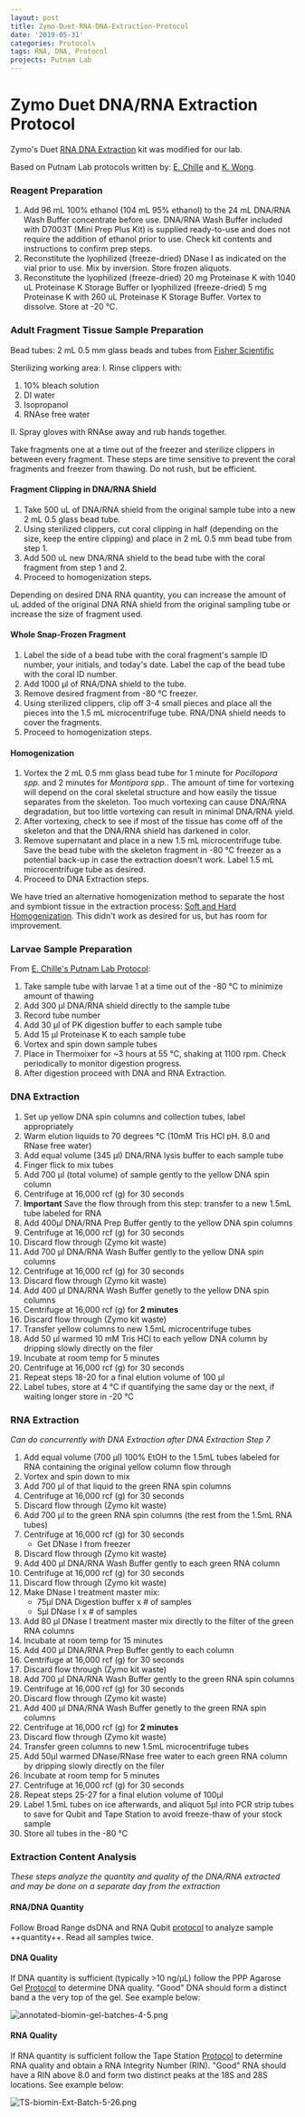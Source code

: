 ```yaml
---
layout: post
title: Zymo-Duet-RNA-DNA-Extraction-Protocol
date: '2019-05-31'
categories: Protocols
tags: RNA, DNA, Protocol
projects: Putnam Lab
---
```


# Zymo Duet DNA/RNA Extraction Protocol

Zymo's Duet [RNA DNA Extraction](https://files.zymoresearch.com/protocols/_d7003t_d7003_quick-dna-rna_miniprep_plus_kit.pdf) kit was modified for our lab.

Based on Putnam Lab protocols written by: [E. Chille](https://echille.github.io/E.-Chille-Open-Lab-Notebook/Protocol-for-DNA-RNA-Extractions-of-Montipora-Coral-Larvae-Using-Zymo-Duet-Extraction-Kit/) and [K. Wong](https://github.com/kevinhwong1/KevinHWong_Notebook/blob/master/_posts/2019-03-13-Zymo-DNA-RNA-Extract-P.astreoides-Genome.md).

### Reagent Preparation

1. Add 96 mL 100% ethanol (104 mL 95% ethanol) to the 24 mL DNA/RNA Wash Buffer concentrate before use. DNA/RNA Wash Buffer included with D7003T (Mini Prep Plus Kit) is supplied ready-to-use and does not require the addition of ethanol prior to use. Check kit contents and instructions to confirm prep steps.  
2. Reconstitute the lyophilized (freeze-dried) DNase I as indicated on the vial prior to use. Mix by inversion. Store frozen aliquots.  
3. Reconstitute the lyophilized (freeze-dried) 20 mg Proteinase K with 1040 uL Proteinase K Storage Buffer or lyophilized (freeze-dried) 5 mg Proteinase K with 260 uL Proteinase K Storage Buffer. Vortex to dissolve. Store at -20 &deg;C.

### Adult Fragment Tissue Sample Preparation

Bead tubes: 2 mL 0.5 mm glass beads and tubes from [Fisher Scientific](https://www.fishersci.com/shop/products/bead-tube-2ml-0-5mm-glass-50pk/15340152)

Sterilizing working area:
I. Rinse clippers with:
  1. 10% bleach solution  
  2. DI water  
  3. Isopropanol  
  4. RNAse free water

II. Spray gloves with RNAse away and rub hands together.

Take fragments one at a time out of the freezer and sterilize clippers in between every fragment. These steps are time sensitive to prevent the coral fragments and freezer from thawing. Do not rush, but be efficient.

#### Fragment Clipping in DNA/RNA Shield

1. Take 500 uL of DNA/RNA shield from the original sample tube into a new 2 mL 0.5 glass bead tube.  
2. Using sterilized clippers, cut coral clipping in half (depending on the size, keep the entire clipping) and place in 2 mL 0.5 mm bead tube from step 1.  
3. Add 500 uL new DNA/RNA shield to the bead tube with the coral fragment from step 1 and 2.  
4. Proceed to homogenization steps.

Depending on desired DNA RNA quantity, you can increase the amount of uL added of the original DNA RNA shield from the original sampling tube or increase the size of fragment used.

#### Whole Snap-Frozen Fragment  

1. Label the side of a bead tube with the coral fragment's sample ID number, your initials, and today's date. Label the cap of the bead tube with the coral ID number.       
2. Add 1000 μl of RNA/DNA shield to the tube.
3. Remove desired fragment from -80 &deg;C freezer.  
4. Using sterilized clippers, clip off 3-4 small pieces and place all the pieces into the 1.5 mL microcentrifuge tube. RNA/DNA shield needs to cover the fragments.  
5. Proceed to homogenization steps.

#### Homogenization

1. Vortex the 2 mL 0.5 mm glass bead tube for 1 minute for *Pocillopora spp.* and 2 minutes for *Montipora spp.*. The amount of time for vortexing will depend on the coral skeletal structure and how easily the tissue separates from the skeleton. Too much vortexing can cause DNA/RNA degradation, but too little vortexing can result in minimal DNA/RNA yield.  
2. After vortexing, check to see if most of the tissue has come off of the skeleton and that the DNA/RNA shield has darkened in color.  
3. Remove supernatant and place in a new 1.5 mL microcentrifuge tube. Save the bead tube with the skeleton fragment in -80 &deg;C freezer as a potential back-up in case the extraction doesn't work. Label 1.5 mL microcentrifuge tube as desired.  
4. Proceed to DNA Extraction steps.  

We have tried an alternative homogenization method to separate the host and symbiont tissue in the extraction process: [Soft and Hard Homogenization](https://emmastrand.github.io/EmmaStrand_Notebook/Soft-and-Hard-Homogenization-Protocol/). This didn't work as desired for us, but has room for improvement.

### Larvae Sample Preparation
From [E. Chille's Putnam Lab Protocol](https://echille.github.io/E.-Chille-Open-Lab-Notebook/Protocol-for-DNA-RNA-Extractions-of-Montipora-Coral-Larvae-Using-Zymo-Duet-Extraction-Kit/):
1. Take sample tube with larvae 1 at a time out of the -80 &deg;C to minimize amount of thawing  
2. Add 300 µl DNA/RNA shield directly to the sample tube  
3. Record tube number  
4. Add 30 µl of PK digestion buffer to each sample tube  
5. Add 15 µl Proteinase K to each sample tube  
6. Vortex and spin down sample tubes  
7. Place in Thermoixer for ~3 hours at 55 &deg;C, shaking at 1100 rpm. Check periodically to monitor digestion progress.  
8. After digestion proceed with DNA and RNA Extraction.  

### DNA Extraction
1. Set up yellow DNA spin columns and collection tubes, label appropriately
2. Warm elution liquids to 70 degrees &deg;C (10mM Tris HCl pH. 8.0 and RNase free water)
3. Add equal volume (345 µl) DNA/RNA lysis buffer to each sample tube
4. Finger flick to mix tubes
5. Add 700 µl (total volume) of sample gently to the yellow DNA spin column
6. Centrifuge at 16,000 rcf (g) for 30 seconds
7. **Important** Save the flow through from this step: transfer to a new 1.5mL tube labeled for RNA
8. Add 400µl DNA/RNA Prep Buffer gently to the yellow DNA spin columns
9. Centrifuge at 16,000 rcf (g) for 30 seconds
10. Discard flow through (Zymo kit waste)
11. Add 700 µl DNA/RNA Wash Buffer gently to the yellow DNA spin columns
12. Centrifuge at 16,000 rcf (g) for 30 seconds
13. Discard flow through (Zymo kit waste)
14. Add 400 µl DNA/RNA Wash Buffer genetly to the yellow DNA spin columns
15. Centrifuge at 16,000 rcf (g) for **2 minutes**
16. Discard flow through (Zymo kit waste)
17. Transfer yellow columns to new 1.5mL microcentrifuge tubes
18. Add 50 µl warmed 10 mM Tris HCl to each yellow DNA column by dripping slowly directly on the filer
19. Incubate at room temp for 5 minutes
20. Centrifuge at 16,000 rcf (g) for 30 seconds
21. Repeat steps 18-20 for a final elution volume of 100 µl
22. Label tubes, store at 4 &deg;C if quantifying the same day or the next, if waiting longer store in -20 &deg;C

### RNA Extraction
*Can do concurrently with DNA Extraction after DNA Extraction Step 7*
1. Add equal volume (700 µl) 100% EtOH to the 1.5mL tubes labeled for RNA containing the original yellow column flow through
2. Vortex and spin down to mix
3. Add 700 µl of that liquid to the green RNA spin columns
4. Centrifuge at 16,000 rcf (g) for 30 seconds
5. Discard flow through (Zymo kit waste)
6. Add 700 µl to the green RNA spin columns (the rest from the 1.5mL RNA tubes)
7. Centrifuge at 16,000 rcf (g) for 30 seconds
    - Get DNase I from freezer
8. Discard flow through (Zymo kit waste)
9. Add 400 µl DNA/RNA Wash Buffer gently to each green RNA column
10. Centrifuge at 16,000 rcf (g) for 30 seconds
11. Discard flow through (Zymo kit waste)
12. Make DNase I treatment master mix:
    - 75µl DNA Digestion buffer x # of samples
    - 5µl DNase I x # of samples
13. Add 80 µl DNase I treatment master mix directly to the filter of the green RNA columns
14. Incubate at room temp for 15 minutes
15. Add 400 µl DNA/RNA Prep Buffer gently to each column
16. Centrifuge at 16,000 rcf (g) for 30 seconds
17. Discard flow through (Zymo kit waste)
18. Add 700 µl DNA/RNA Wash Buffer gently to the green RNA spin columns
19. Centrifuge at 16,000 rcf (g) for 30 seconds
20. Discard flow through (Zymo kit waste)
21. Add 400 µl DNA/RNA Wash Buffer genetly to the green RNA spin columns
22. Centrifuge at 16,000 rcf (g) for **2 minutes**
23. Discard flow through (Zymo kit waste)
24. Transfer green columns to new 1.5mL microcentrifuge tubes
25. Add 50µl warmed DNase/RNase free water to each green RNA column by dripping slowly directly on the filer
26. Incubate at room temp for 5 minutes
27. Centrifuge at 16,000 rcf (g) for 30 seconds
28. Repeat steps 25-27 for a final elution volume of 100µl
29. Label 1.5mL tubes on ice afterwards, and aliquot 5µl into PCR strip tubes to save for Qubit and Tape Station to avoid freeze-thaw of your stock sample
30. Store all tubes in the -80 &deg;C

### Extraction Content Analysis
*These steps analyze the quantity and quality of the DNA/RNA extracted and may be done on a separate day from the extraction*

#### RNA/DNA Quantity  
Follow Broad Range dsDNA and RNA Qubit [protocol](https://meschedl.github.io/MESPutnam_Open_Lab_Notebook/Qubit-Protocol/) to analyze sample ++quantity++. Read all samples twice.

#### DNA Quality  
If DNA quantity is sufficient (typically >10 ng/µL) follow the PPP Agarose Gel [Protocol](https://meschedl.github.io/MESPutnam_Open_Lab_Notebook/Gel-Protocol/) to determine DNA quality. "Good" DNA should form a distinct band a the very top of the gel. See example below:

![annotated-biomin-gel-batches-4-5.png](https://raw.githubusercontent.com/echille/E.-Chille-Open-Lab-Notebook/master/images/annotated-biomin-gel-batches-4-5.png)

#### RNA Quality  
If RNA quantity is sufficient follow the Tape Station [Protocol](https://meschedl.github.io/MESPutnam_Open_Lab_Notebook/RNA-TapeStation-Protocol/) to determine RNA quality and obtain a RNA Integrity Number (RIN). "Good" RNA should have a RIN above 8.0 and form two distinct peaks at the 18S and 28S locations. See example below:

![TS-biomin-Ext-Batch-5-26.png](https://raw.githubusercontent.com/echille/E.-Chille-Open-Lab-Notebook/master/images/TS-biomin-Ext-Batch-5-26.png)
